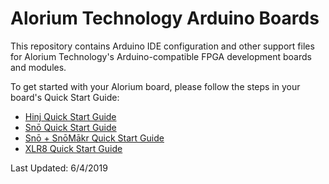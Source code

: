 # Alorium Technology Arduino Boards

This repository contains Arduino IDE configuration and other support files for Alorium Technology's Arduino-compatible FPGA development boards and modules.

To get started with your Alorium board, please follow the steps in your board's Quick Start Guide: 

* [Hinj Quick Start Guide](https://www.aloriumtech.com/hinj-quickstart/)
* [Snō Quick Start Guide](https://www.aloriumtech.com/sno-quickstart/)
* [Snō + SnōMākr Quick Start Guide](https://www.aloriumtech.com/sno-snomakr-quickstart/)
* [XLR8 Quick Start Guide](https://www.aloriumtech.com/xlr8-quickstart/)


Last Updated: 6/4/2019

